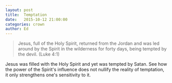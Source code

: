 ```yaml
---
layout: post
title:  Temptation
date:   2015-10-12 21:00:00
categories: crown
author: Ed
---
```


> Jesus, full of the Holy Spirit, returned from the Jordan and was led around by the Spirit in the wilderness for forty days, being tempted by the devil. (Luke 4:1)

Jesus was filled with the Holy Spirit and yet was tempted by Satan. See how the power of the Spirit's influence does not nullify the reality of temptation, it only strengthens one's sensitivity to it. 

